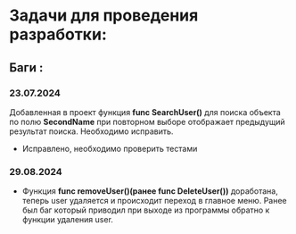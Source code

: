 # Задачи для проведения разработки:
## Баги :
### 23.07.2024
Добавленная в проект функция __func SearchUser()__ для поиска объекта по полю __SecondName__ при повторном выборе отображает предыдущий результат поиска. Необходимо исправить.

* Исправлено, необходимо проверить тестами

### 29.08.2024

* Функция __func removeUser()(ранее func DeleteUser())__ доработана, теперь user удаляется и происходит переход в главное меню. Ранее был баг который приводил при выходе из программы обратно к функции удаления user.